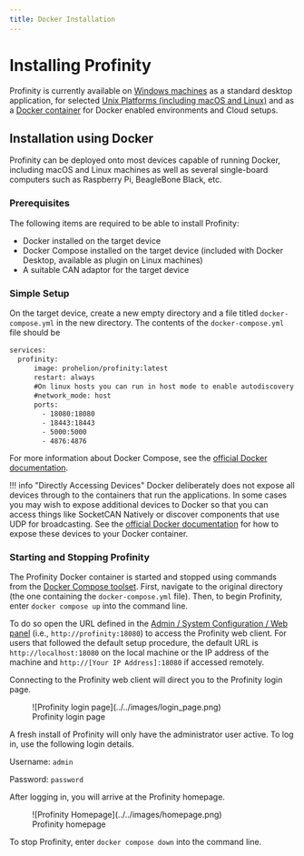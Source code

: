 ```yaml
---
title: Docker Installation
---
```


# Installing Profinity

Profinity is currently available on [Windows machines](./Windows_Installation.md) as a standard desktop application, for selected [Unix Platforms (including macOS and Linux)](./Zip_Installation.md) and as a [Docker container](./Docker_Installation.md) for Docker enabled environments and Cloud setups.

## Installation using Docker

Profinity can be deployed onto most devices capable of running Docker, including macOS and Linux machines as well as several single-board computers such as Raspberry Pi, BeagleBone Black, etc.

### Prerequisites

The following items are required to be able to install Profinity:

- Docker installed on the target device
- Docker Compose installed on the target device (included with Docker Desktop, available as plugin on Linux machines)
- A suitable CAN adaptor for the target device

### Simple Setup

On the target device, create a new empty directory and a file titled `docker-compose.yml` in the new directory. The contents of the `docker-compose.yml` file should be

```
services:
  profinity:
      image: prohelion/profinity:latest
      restart: always
      #On linux hosts you can run in host mode to enable autodiscovery
      #network_mode: host
      ports:
        - 18080:18080
        - 18443:18443
        - 5000:5000
        - 4876:4876
```

For more information about Docker Compose, see the [official Docker documentation](https://docs.docker.com/compose/).

!!! info "Directly Accessing Devices"
    Docker deliberately does not expose all devices through to the containers that run the applications.  In some cases you may wish to expose additional devices to Docker so that you can access things like SocketCAN Natively or discover components that use UDP for broadcasting.  See the [official Docker documentation](https://docs.docker.com/compose/) for how to expose these devices to your Docker container.

### Starting and Stopping Profinity

The Profinity Docker container is started and stopped using commands from the [Docker Compose toolset](https://docs.docker.com/compose/reference/). First, navigate to the original directory (the one containing the `docker-compose.yml` file). Then, to begin Profinity, enter `docker compose up` into the command line.

To do so open the URL defined in the [Admin / System Configuration / Web panel](../../Admin/System_Config.md) (i.e., `http://profinity:18080`) to access the Profinity web client. For users that followed the default setup procedure, the default URL is `http://localhost:18080` on the local machine or the IP address of the machine and `http://[Your IP Address]:18080` if accessed remotely.

Connecting to the Profinity web client will direct you to the Profinity login page. 

<figure markdown>
![Profinity login page](../../images/login_page.png)
<figcaption>Profinity login page</figcaption>
</figure>

A fresh install of Profinity will only have the administrator user active. To log in, use the following login details.

Username: `admin`

Password: `password`

After logging in, you will arrive at the Profinity homepage.

<figure markdown>
![Profinity Homepage](../../images/homepage.png)
<figcaption>Profinity homepage</figcaption>
</figure>

To stop Profinity, enter `docker compose down` into the command line.